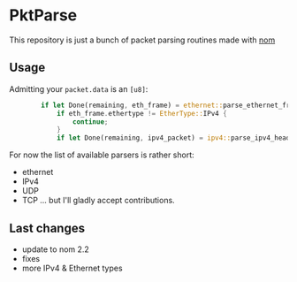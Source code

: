 # PktParse
This repository is just a bunch of packet parsing routines made with [nom](https://github.com/Geal/nom)
## Usage
Admitting your `packet.data` is an `[u8]`:
```rust
        if let Done(remaining, eth_frame) = ethernet::parse_ethernet_frame(packet.data) {
            if eth_frame.ethertype != EtherType::IPv4 {
                continue;
            }
            if let Done(remaining, ipv4_packet) = ipv4::parse_ipv4_header(remaining) {
```
For now the list of available parsers is rather short:
- ethernet
- IPv4
- UDP
- TCP
... but I'll gladly accept contributions.

## Last changes

- update to nom 2.2
- fixes
- more IPv4 & Ethernet types
